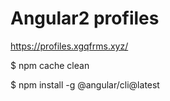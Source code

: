 # Angular2 profiles




https://profiles.xgqfrms.xyz/




$ npm cache clean

$ npm install -g @angular/cli@latest





















